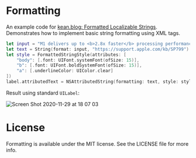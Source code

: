 # Formatting

An example code for [kean.blog: Formatted Localizable Strings](https://kean.blog/post/formatted-strings). Demonstrates how to implement basic string formatting using XML tags. 

```swift
let input = "M1 delivers up to <b>2.8x faster</b> processing performance than the <a href='%@'>previous generation.</a>"
let text = String(format: input, "https://support.apple.com/kb/SP799")
let style = FormattedStringStyle(attributes: [
    "body": [.font: UIFont.systemFont(ofSize: 15)],
    "b": [.font: UIFont.boldSystemFont(ofSize: 15)],
    "a": [.underlineColor: UIColor.clear]
])
label.attributedText = NSAttributedString(formatting: text, style: style)
```

Result using standard `UILabel`:

![Screen Shot 2020-11-29 at 18 07 03](https://user-images.githubusercontent.com/1567433/100556269-29dc6380-326f-11eb-8afe-769d48706362.png)

# License

Formatting is available under the MIT license. See the LICENSE file for more info.
